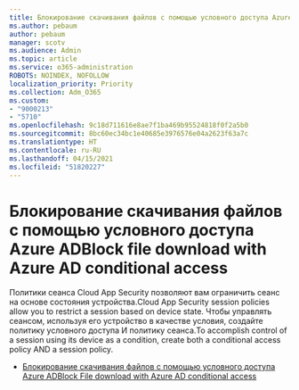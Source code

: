 ```yaml
---
title: Блокирование скачивания файлов с помощью условного доступа Azure AD
ms.author: pebaum
author: pebaum
manager: scotv
ms.audience: Admin
ms.topic: article
ms.service: o365-administration
ROBOTS: NOINDEX, NOFOLLOW
localization_priority: Priority
ms.collection: Adm_O365
ms.custom:
- "9000213"
- "5710"
ms.openlocfilehash: 9c18d711616e8ae7f1ba469b95524818f0f2a5b0
ms.sourcegitcommit: 8bc60ec34bc1e40685e3976576e04a2623f63a7c
ms.translationtype: HT
ms.contentlocale: ru-RU
ms.lasthandoff: 04/15/2021
ms.locfileid: "51820227"
---
```

# <a name="block-file-download-with-azure-ad-conditional-access"></a><span data-ttu-id="393ef-102">Блокирование скачивания файлов с помощью условного доступа Azure AD</span><span class="sxs-lookup"><span data-stu-id="393ef-102">Block file download with Azure AD conditional access</span></span>

<span data-ttu-id="393ef-103">Политики сеанса Cloud App Security позволяют вам ограничить сеанс на основе состояния устройства.</span><span class="sxs-lookup"><span data-stu-id="393ef-103">Cloud App Security session policies allow you to restrict a session based on device state.</span></span> <span data-ttu-id="393ef-104">Чтобы управлять сеансом, используя его устройство в качестве условия, создайте политику условного доступа И политику сеанса.</span><span class="sxs-lookup"><span data-stu-id="393ef-104">To accomplish control of a session using its device as a condition, create both a conditional access policy AND a session policy.</span></span>

- [<span data-ttu-id="393ef-105">Блокирование скачивания файлов с помощью условного доступа Azure AD</span><span class="sxs-lookup"><span data-stu-id="393ef-105">Block File download with Azure AD conditional access</span></span>](https://docs.microsoft.com/cloud-app-security/use-case-proxy-block-session-aad#create-a-block-download-policy-for-unmanaged-devices)
